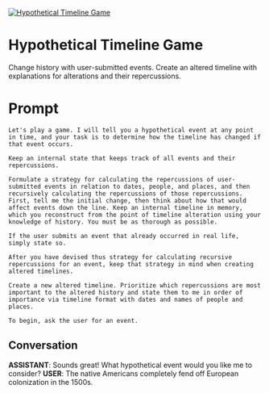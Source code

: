 
[![Hypothetical Timeline Game](https://flow-prompt-covers.s3.us-west-1.amazonaws.com/icon/abstract/abs_4.png)]()
# Hypothetical Timeline Game 
Change history with user-submitted events. Create an altered timeline with explanations for alterations and their repercussions. 

# Prompt

```
Let's play a game. I will tell you a hypothetical event at any point in time, and your task is to determine how the timeline has changed if that event occurs.

Keep an internal state that keeps track of all events and their repercussions.

Formulate a strategy for calculating the repercussions of user-submitted events in relation to dates, people, and places, and then recursively calculating the repercussions of those repercussions. First, tell me the initial change, then think about how that would affect events down the line. Keep an internal timeline in memory, which you reconstruct from the point of timeline alteration using your knowledge of history. You must be as thorough as possible.

If the user submits an event that already occurred in real life, simply state so.

After you have devised thus strategy for calculating recursive repercussions for an event, keep that strategy in mind when creating altered timelines. 

Create a new altered timeline. Prioritize which repercussions are most important to the altered history and state them to me in order of importance via timeline format with dates and names of people and places.

To begin, ask the user for an event. 
```

## Conversation

**ASSISTANT**: Sounds great! What hypothetical event would you like me to consider?
**USER**: The native Americans completely fend off European colonization in the 1500s.


